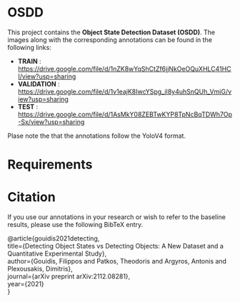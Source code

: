 # OSDD
This project contains the  **Object State Detection Dataset (OSDD)**. The images along with the corresponding annotations can be found in the following links:

- **TRAIN** : https://drive.google.com/file/d/1nZK8wYqShCtZf6jjNkOeOQuXHLC41HCI/view?usp=sharing  
- **VALIDATION** :  https://drive.google.com/file/d/1v1eajK8IwcYSpg_iI8y4uhSnQUh_VmiG/view?usp=sharing   
- **TEST** : https://drive.google.com/file/d/1AsMkY08ZEBTwKYP8TpNcBqTDWh7Op-Sx/view?usp=sharing  



Plase note the that the annotations follow the YoloV4 format.


# Requirements

# Citation

If you use our annotations in your research or wish to refer to the baseline results, please use the following BibTeX entry.

@article{gouidis2021detecting,  
  title={Detecting Object States vs Detecting Objects: A New Dataset and a Quantitative Experimental Study},  
  author={Gouidis, Filippos and Patkos, Theodoris and Argyros, Antonis and Plexousakis, Dimitris},  
  journal={arXiv preprint arXiv:2112.08281},  
  year={2021}  
}
